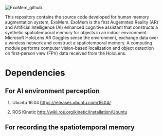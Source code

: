 ![ExoMem_github](https://user-images.githubusercontent.com/7812207/170980352-71c7c8d8-5d7a-40be-9828-f7b873b0b838.png)

This repository contains the source code developed for human memory augmentation system, ExoMem. ExoMem is the first Augemnted Reality (AR) and Artificial Intelligence (AI) enhanced cognitive assistant that constructs a synthetic spatiotemporal memory for objects in an indoor environment. Microsoft HoloLens AR Goggles sense the environment, exchange data over a wireless network and construct a spatiotemporal memory. A computing module performs computer vision-based localization and object detection on first-person view (FPV) data received from the HoloLens.

# Dependencies

## For AI environment perception
1. Ubuntu 16.04 
https://releases.ubuntu.com/16.04/

3. ROS Kinetic
http://wiki.ros.org/kinetic/Installation/Ubuntu

## For recording the spatiotemporal memory
